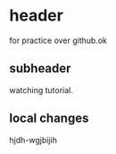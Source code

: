 # header

for practice over github.ok

## subheader

watching tutorial.
 
 ## local changes

 hjdh-wgjbijih
 